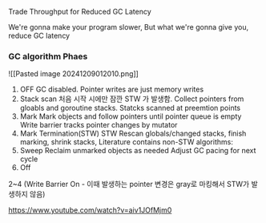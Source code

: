 
Trade Throughput for Reduced GC Latency

We're gonna make your program slower, But what we're gonna give you, reduce GC latency

### GC algorithm Phaes

![[Pasted image 20241209012010.png]]

1. OFF
	GC disabled. Pointer writes are just memory writes
2. Stack scan
	처음 시작 시에만 잠깐 STW 가 발생함. Collect pointers from gloabls and goroutine stacks. Statcks scanned at preemtion points
3. Mark
	Mark objects and follow pointers until pointer queue is empty
	Write barrier tracks pointer changes by mutator
4. Mark Termination(STW)
	STW
	Rescan globals/changed stacks, finish marking, shrink stacks,
	Literature contains non-STW algorithms:
5. Sweep
	 Reclaim unmarked objects as needed
	 Adjust GC pacing for next cycle
6.  Off

2~4 (Write Barrier On - 이때 발생하는 pointer 변경은 gray로 마킹해서 STW가 발생하지 않음)



https://www.youtube.com/watch?v=aiv1JOfMjm0